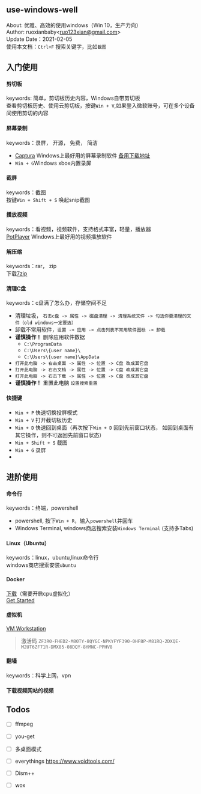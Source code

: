## use-windows-well
About: 优雅、高效的使用windows（Win 10，生产力向）  
Author: ruoxianbaby<[ruo123xian@gmail.com](ruo123xian@gmail.com)>  
Update Date：2021-02-05  
使用本文档：`Ctrl+F` 搜索关键字，比如`截图`  

## 入门使用

#### 剪切板
keywords: 简单，剪切板历史内容，Windows自带剪切板  
查看剪切板历史、使用云剪切板，按键`Win + V`,如果登入微软账号，可在多个设备间使用剪切的内容  

#### 屏幕录制
keywords：录屏， 开源， 免费， 简洁  
- [Captura](https://github.com/MathewSachin/Captura/releases/tag/v8.0.0) Windows上最好用的屏幕录制软件 [备用下载地址](https://captura.updatestar.com/)  
- `Win + G`Windows xbox内置录屏

#### 截屏
keywords：截图  
按键`Win + Shift + S` 唤起snip截图  

#### 播放视频  
keywords：看视频，视频软件，支持格式丰富，轻量，播放器  
[PotPlayer](https://daumpotplayer.com/wp-content/uploads/2019/11/PotPlayerSetup64.exe) Windows上最好用的视频播放软件  

#### 解压缩
keywords：rar， zip  
下载[7zip](https://www.7-zip.org/)

#### 清理C盘
keywords：c盘满了怎么办，存储空间不足  
- 清理垃圾， `右击c盘 -> 属性 -> 磁盘清理 -> 清理系统文件 -> 勾选你要清理的文件（old windows一定要选）`  
- 卸载不常用软件，`设置 -> 应用 -> 点击列表不常用软件图标 -> 卸载`  
- **谨慎操作！** 删除应用软件数据  
    - `C:\ProgramData`  
    - `C:\Users\{user name}\`  
    - `C:\Users\{user name}\AppData`  
- `打开此电脑 -> 右击桌面 -> 属性 -> 位置 -> C盘 改成其它盘`  
- `打开此电脑 -> 右击文档 -> 属性 -> 位置 -> C盘 改成其它盘`  
- `打开此电脑 -> 右击下载 -> 属性 -> 位置 -> C盘 改成其它盘`  
- **谨慎操作！** 重置此电脑 `设置搜索重置`  

#### 快捷键  
- `Win + P` 快速切换投屏模式    
- `Win + V` 打开截切板历史  
- `Win + D` 快速回到桌面（再次按下`Win + D` 回到先前窗口状态， 如回到桌面有其它操作，则不可返回先前窗口状态）  
- `Win + Shift + S` 截图  
- `Win + G` 录屏  
-  

## 进阶使用

#### 命令行
keywords：终端，powershell
- powershell, 按下`Win + R`，输入`powershell`并回车  
- Windows Terminal, windows商店搜索安装`Windows Terminal` (支持多Tabs)

#### Linux（Ubuntu）
keywords：linux，ubuntu,linux命令行  
windows商店搜索安装`ubuntu`

#### Docker
[下载](https://www.docker.com/get-started)（需要开启cpu虚拟化）  
[Get Started](https://docs.docker.com/docker-for-windows/install/)    

#### 虚拟机
[VM Workstation](https://www.vmware.com/cn/products/workstation-pro/workstation-pro-evaluation.html)  
> 激活码 `ZF3R0-FHED2-M80TY-8QYGC-NPKYFYF390-0HF8P-M81RQ-2DXQE-M2UT6ZF71R-DMX85-08DQY-8YMNC-PPHV8`  

#### 翻墙
keywords：科学上网，vpn  

#### 下载视频网站的视频  

## Todos
- [ ] ffmpeg  
- [ ] you-get  
- [ ] 多桌面模式  
- [ ] everythings https://www.voidtools.com/  
- [ ] Dism++  
- [ ] wox  

